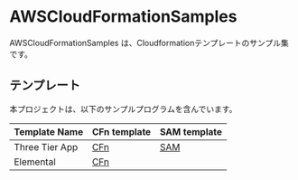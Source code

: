 # AWSCloudFormationSamples

AWSCloudFormationSamples は、Cloudformationテンプレートのサンプル集です。

## テンプレート

本プロジェクトは、以下のサンプルプログラムを含んでいます。

| Template Name | CFn template | SAM template |
| --- | --- | --- |
| Three Tier App | [CFn](/three-tier-app/templates/README.md) | [SAM](/three-tier-app/sam-app/README.md) |
| Elemental | [CFn](/elemental/README.md) | |